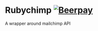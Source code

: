 Rubychimp [![Beerpay](https://beerpay.io/hashdog/rubychimp/badge.svg?style=flat-square)](https://beerpay.io/chebyte/rubychimp)
=========

A wrapper around mailchimp API
